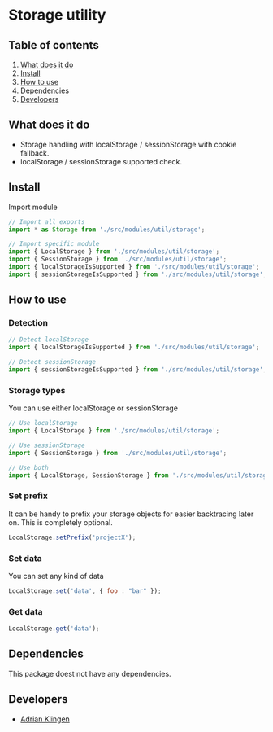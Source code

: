 # Storage utility

## Table of contents
1. [What does it do](#markdown-header-what-does-it-do)
2. [Install](#markdown-header-install)
3. [How to use](#markdown-header-how-to-use)
4. [Dependencies](#markdown-header-dependencies)
5. [Developers](#markdown-header-developers)


## What does it do
* Storage handling with localStorage / sessionStorage with cookie fallback.
* localStorage / sessionStorage supported check.

## Install
Import module
```javascript
// Import all exports
import * as Storage from './src/modules/util/storage';

// Import specific module
import { LocalStorage } from './src/modules/util/storage';
import { SessionStorage } from './src/modules/util/storage';
import { localStorageIsSupported } from './src/modules/util/storage';
import { sessionStorageIsSupported } from './src/modules/util/storage';
```

## How to use

### Detection
```javascript
// Detect localStorage
import { localStorageIsSupported } from './src/modules/util/storage';

// Detect sessionStorage
import { sessionStorageIsSupported } from './src/modules/util/storage';
```

### Storage types
You can use either localStorage or sessionStorage
```javascript
// Use localStorage
import { LocalStorage } from './src/modules/util/storage';

// Use sessionStorage
import { SessionStorage } from './src/modules/util/storage';

// Use both
import { LocalStorage, SessionStorage } from './src/modules/util/storage';
```

### Set prefix
It can be handy to prefix your storage objects for easier backtracing later on. This is completely optional.
```javascript
LocalStorage.setPrefix('projectX');
```

### Set data
You can set any kind of data
```javascript
LocalStorage.set('data', { foo : "bar" });
```

### Get data
```javascript
LocalStorage.get('data');
```

## Dependencies
This package doest not have any dependencies.

## Developers
* [Adrian Klingen](mailto:adrian@tamtam.nl)
